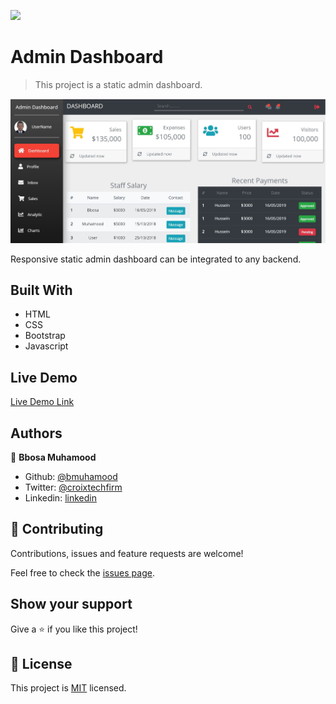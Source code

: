![](https://img.shields.io/badge/Microverse-blueviolet)

# Admin Dashboard

> This project is a static admin dashboard.

![screenshot](./images/Capture.JPG)

Responsive static admin dashboard can be integrated to any backend.

## Built With

- HTML
- CSS
- Bootstrap
- Javascript

## Live Demo

[Live Demo Link](https://jolly-colden-6cc433.netlify.app)

## Authors

👤 **Bbosa Muhamood**

- Github: [@bmuhamood](https://github.com/bmuhamood)
- Twitter: [@croixtechfirm](https://twitter.com/croixtechfirm)
- Linkedin: [linkedin](https://www.linkedin.com/in/bbosa-muhamood-06845576/)

## 🤝 Contributing

Contributions, issues and feature requests are welcome!

Feel free to check the [issues page](https://github.com/bmuhamood/bmuhmood.github.io/issues).

## Show your support

Give a ⭐️ if you like this project!

## 📝 License

This project is [MIT](lic.url) licensed.
